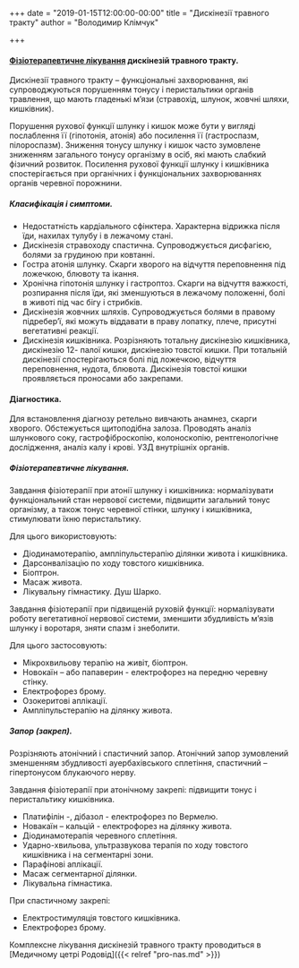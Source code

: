 +++
date = "2019-01-15T12:00:00-00:00"
title = "Дискінезії травного тракту"
author = "Володимир Клімчук"

+++



#### [Фізіотерапевтичне лікування](https://www.facebook.com/rodovid.center/photos/a.410236529721921/413469469398627/?type=3&__xts__%5B0%5D=68.ARBoI3l0kFBvwlZdeMn0UO_kigN0uACoqsmC2RrN0bNBU6aYvZ2if69Mm7OO_gaPzvt86qMte_nd4GSIN-zyxH1sFog6hF7Y_ccq9z5gc5ybKurMJY0nFRTinwvo0nERzqdNXYg6_eW0eEHW0F9aMHNsuXFrTh8er5jeMk8jta0GlmjSMiJFkqW0RMSwnkzWX_hb2qS8X7nwJN8WDucO1rv0Vmzxx2kExBHZSjmlmO_HhSw0fFveyqfJapHgUCrWz2ScanisYfQiLZiKEoe1bQvdDDda6lA71qwUwzxT3zbJhTC10V2whbR3YoK7fmfX_ISzeLGSe_OZmHeVbsoTHIQ&__tn__=-R) дискінезій травного тракту.
 
Дискінезії травного тракту – функціональні захворювання, які супроводжуються порушенням тонусу і перистальтики органів травлення, що мають гладенькі м’язи (стравохід, шлунок, жовчні шляхи, кишківник).

Порушення рухової функції шлунку і кишок може бути у вигляді послаблення її (гіпотонія, атонія) або посилення її (гастроспазм, пілороспазм). Зниження тонусу шлунку і кишок часто зумовлене зниженням загального тонусу організму в осіб, які мають слабкий фізичний розвиток. Посилення рухової функції шлунку і кишківника спостерігається при органічних і функціональних захворюваннях органів черевної порожнини.

##### Класифікація і симптоми.

* Недостатність кардіального сфінктера. Характерна відрижка після їди, нахилах тулубу і в лежачому стані.
* Дискінезія стравоходу спастична. Супроводжується дисфагією, болями за грудиною при ковтанні.
* Гостра атонія шлунку. Скарги хворого на відчуття переповнення під ложечкою, блювоту та ікання.
* Хронічна гіпотонія шлунку і гастроптоз. Скарги на відчуття важкості, розпирання після їди, які зменшуються в лежачому положенні, болі в животі під час бігу і стрибків.
* Дискінезія жовчних шляхів. Супроводжується болями в правому підребер’ї, які можуть віддавати в праву лопатку, плече, присутні вегетативні реакції.
* Дискінезія кишківника. Розрізняють тотальну дискінезію кишківника, дискінезію 12- палої кишки, дискінезію товстої кишки. При тотальній дискінезії спостерігаються болі під ложечкою, відчуття переповнення, нудота, блювота. Дискінезія товстої кишки проявляється проносами або закрепами.

#### Діагностика. 

Для встановлення діагнозу ретельно вивчають анамнез, скарги хворого. Обстежується щитоподібна залоза. Проводять аналіз шлункового соку, гастрофіброскопію, колоноскопію, рентгенологічне дослідження, аналіз калу і крові. УЗД внутрішніх органів.
 
##### Фізіотерапевтичне лікування.

 Завдання фізіотерапії при атонії шлунку і кишківника: нормалізувати функціональний стан нервової системи, підвищити загальний тонус організму, а також тонус черевної стінки, шлунку і кишківника, стимулювати їхню перистальтику. 
 
 Для цього використовують: 
 
* Діодинамотерапію, ампліпульстерапію ділянки живота і кишківника.
* Дарсонвалізацію по ходу товстого кишківника.
* Біоптрон.
* Масаж живота.
* Лікувальну гімнастику. Душ Шарко.

Завдання фізіотерапії при підвищеній руховій функції: нормалізувати роботу вегетативної нервової системи, зменшити збудливість м’язів шлунку і воротаря, зняти спазм і знеболити.

 Для цього застосовують:
 
* Мікрохвильову терапію на живіт, біоптрон. 
* Новокаїн – або папаверин - електрофорез на передню черевну стінку.
* Електрофорез брому.
* Озокеритові аплікації.
* Ампліпульстерапію на ділянку живота.

##### Запор (закреп).

 Розрізняють атонічний і спастичний запор. Атонічний запор зумовлений зменшенням збудливості ауербахівського сплетіння, спастичний – гіпертонусом блукаючого нерву. 
 
 Завдання фізіотерапії при атонічному закрепі: підвищити тонус і перистальтику кишківника. 
 
* Платифілін -, дібазол - електрофорез по Вермелю.
* Новакаїн – кальцій - електрофорез на ділянку живота.
* Діодинамотерапія черевного сплетіння.
* Ударно-хвильова, ультразвукова терапія по ходу товстого кишківника і на сегментарні зони. 
* Парафінові аплікації. 
* Масаж сегментарної ділянки.
* Лікувальна гімнастика.

При спастичному закрепі:

* Електростимуляція товстого кишківника.
* Електрофорез брому.

Комплексне лікування дискінезій травного тракту проводиться в  [Медичному цетрі Родовід]({{< relref "pro-nas.md" >}})